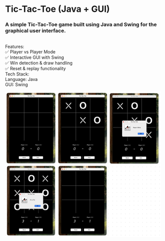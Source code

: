 
<h1>Tic-Tac-Toe (Java + GUI) </h1>

<h3>A simple Tic-Tac-Toe game built using Java and Swing for the graphical user interface.</h3>
<br>
Features:
<br>✅ Player vs Player Mode
<br>✅ Interactive GUI with Swing
<br>✅ Win detection & draw handling
<br>✅ Reset & replay functionality
<br>Tech Stack:
<br>Language: Java
<br>GUI: Swing



  






![image alt](https://github.com/nishwan810/Tic-Tac_Toe-Game-in-JAVA/blob/703c2e3e689de334428d6e83fa3976394b4bb694/Screenshot%202025-03-10%20at%2002.53.13.png)
